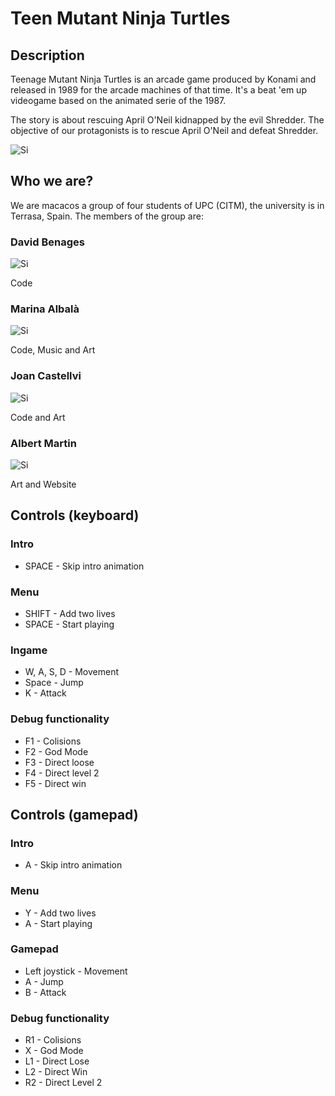 # Teen Mutant Ninja Turtles

## Description

Teenage Mutant Ninja Turtles is an arcade game produced by Konami and released in 1989 for the arcade machines of that time. It's a beat 'em up videogame based on the animated serie of the 1987.

The story is about rescuing April O'Neil kidnapped by the evil Shredder. The objective of our protagonists is to rescue April O'Neil and defeat Shredder.


![Si](https://i0.wp.com/vgalmanac.com/wp-content/uploads/2018/04/Screenshot_2018-04-16-19-06-23.png?ssl=1)



## Who we are?

We are macacos a group of four students of UPC (CITM), the university is in Terrasa, Spain.
The members of the group are:

### David Benages
![Si](https://cdn.discordapp.com/attachments/774419181763821609/850797242708918332/264b8ff5-9185-43b8-b90b-b41eb591b9ad.png)

Code

### Marina Albalà
![Si](https://cdn.discordapp.com/attachments/778645749311340555/850809272744804352/ea7038f7-dbcb-4fdf-8895-18513f05bb64.png)

Code, Music and Art

### Joan Castellvi
![Si](https://cdn.discordapp.com/attachments/833742498605694976/850796036581490708/Foto.jpg)

Code and Art

### Albert Martin

![Si](https://cdnb.artstation.com/p/users/avatars/001/065/821/large/b87c195b4dd6416ba53652656fa7dc95.jpg?1552504970)

Art and Website


## Controls (keyboard)

### Intro

- SPACE - Skip intro animation

### Menu

- SHIFT - Add two lives
- SPACE - Start playing

### Ingame 

- W, A, S, D  - Movement
- Space - Jump
- K - Attack

### Debug functionality

- F1 - Colisions
- F2 - God Mode
- F3 - Direct loose
- F4 - Direct level 2
- F5 - Direct win

## Controls (gamepad)

### Intro

- A - Skip intro animation

### Menu

- Y - Add two lives
- A - Start playing

### Gamepad

- Left joystick  - Movement
- A - Jump
- B - Attack

### Debug functionality

- R1 - Colisions
- X - God Mode
- L1 - Direct Lose
- L2 - Direct Win
- R2 - Direct Level 2

